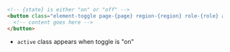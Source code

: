 
```html label="Structure"
<!-- {state} is either "on" or "off" -->
<button class="element-toggle page-{page} region-{region} role-{role} active">
  <!-- content goes here -->
</button>
```

- `active` class appears when toggle is "on"
